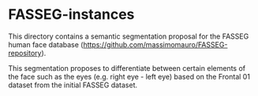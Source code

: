 # FASSEG-instances
This directory contains a semantic segmentation proposal for the FASSEG human face database (https://github.com/massimomauro/FASSEG-repository).

This segmentation proposes to differentiate between certain elements of the face such as the eyes (e.g. right eye - left eye) based on the Frontal 01 dataset from the initial FASSEG dataset.
